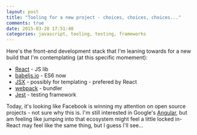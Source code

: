 ```yaml
---
layout: post
title: "Tooling for a new project - choices, choices, choices..."
comments: true
date: 2015-03-20 17:51:40
categories: javascript, tooling, testing, frameworks
---
```


Here's the front-end development stack that I'm leaning towards for a new build that I'm contemplating (at this specific momement):

- [React](http://facebook.github.io/react/index.html) - JS lib
- [babeljs.io](http://babeljs.io) - ES6 now
- [JSX](http://facebook.github.io/jsx/) - possibly for templating - prefered by React
- [webpack](http://webpack.github.io/) - bundler
- [Jest](http://facebook.github.io/jest/) - testing framework

Today, it's looking like Facebook is winning my attention on open source projects - not sure why this is. I'm still interested in Google's [Angular](https://angularjs.org/), but am feeling like jumping into that ecosystem might feel a little locked in- React may feel like the same thing, but I guess I'll see...
